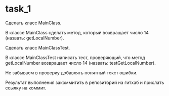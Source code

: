 # task_1
Сделать класс MainClass.

В классе MainClass сделать метод, который возвращает число 14 (назвать: getLocalNumber).

Сделать класс MainClassTest.

В классе MainClassTest написать тест, проверяющий, что метод getLocalNumber возвращает число 14 (назвать: testGetLocalNumber).

Не забываем в проверку добавлять понятный текст ошибки.

Результат выполнения закоммитить в репозиторий на гитхаб и прислать ссылку на коммит.
